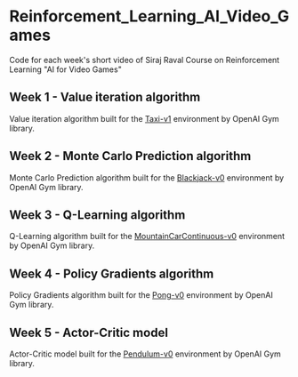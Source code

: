 # Reinforcement_Learning_AI_Video_Games
Code for each week's short video of Siraj Raval Course on Reinforcement Learning "AI for Video Games"

## Week 1 - Value iteration algorithm
Value iteration algorithm built for the <a href="https://gym.openai.com/envs/Taxi-v1/">Taxi-v1</a> environment by OpenAI Gym library.

## Week 2 - Monte Carlo Prediction algorithm
Monte Carlo Prediction algorithm built for the <a href="https://gym.openai.com/envs/Blackjack-v0/">Blackjack-v0</a> environment by OpenAI Gym library.

## Week 3 - Q-Learning algorithm
Q-Learning algorithm built for the <a href="https://gym.openai.com/envs/MountainCarContinuous-v0/">MountainCarContinuous-v0</a> environment by OpenAI Gym library.

## Week 4 - Policy Gradients algorithm
Policy Gradients algorithm built for the <a href="https://gym.openai.com/envs/Pong-v0/">Pong-v0</a> environment by OpenAI Gym library.

## Week 5 - Actor-Critic model
Actor-Critic model built for the <a href="https://gym.openai.com/envs/Pendulum-v0/">Pendulum-v0</a> environment by OpenAI Gym library.


